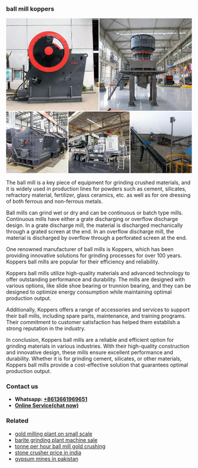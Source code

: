 <h3>ball mill koppers</h3><img src='1708332453.jpg' alt=''><p>The ball mill is a key piece of equipment for grinding crushed materials, and it is widely used in production lines for powders such as cement, silicates, refractory material, fertilizer, glass ceramics, etc. as well as for ore dressing of both ferrous and non-ferrous metals.</p><p>Ball mills can grind wet or dry and can be continuous or batch type mills. Continuous mills have either a grate discharging or overflow discharge design. In a grate discharge mill, the material is discharged mechanically through a grated screen at the end. In an overflow discharge mill, the material is discharged by overflow through a perforated screen at the end.</p><p>One renowned manufacturer of ball mills is Koppers, which has been providing innovative solutions for grinding processes for over 100 years. Koppers ball mills are popular for their efficiency and reliability.</p><p>Koppers ball mills utilize high-quality materials and advanced technology to offer outstanding performance and durability. The mills are designed with various options, like slide shoe bearing or trunnion bearing, and they can be designed to optimize energy consumption while maintaining optimal production output.</p><p>Additionally, Koppers offers a range of accessories and services to support their ball mills, including spare parts, maintenance, and training programs. Their commitment to customer satisfaction has helped them establish a strong reputation in the industry.</p><p>In conclusion, Koppers ball mills are a reliable and efficient option for grinding materials in various industries. With their high-quality construction and innovative design, these mills ensure excellent performance and durability. Whether it is for grinding cement, silicates, or other materials, Koppers ball mills provide a cost-effective solution that guarantees optimal production output.</p><h3>Contact us</h3><ul><li><strong>Whatsapp:&nbsp;<a href="https://wa.me/8613661969651">+8613661969651</a></strong></li><li><a href="https://swt.shibang-china.com/?git&amp;zhl&amp;ball mill koppers"><strong>Online Service(chat now)</strong></a></li></ul><h3>Related</h3><ul><li><a href='gold milling plant on small scale.md'>gold milling plant on small scale</a></li><li><a href='barite grinding plant machine sale.md'>barite grinding plant machine sale</a></li><li><a href='tonne per hour ball mill gold crushing.md'>tonne per hour ball mill gold crushing</a></li><li><a href='stone crusher price in india.md'>stone crusher price in india</a></li><li><a href='gypsum mines in pakistan.md'>gypsum mines in pakistan</a></li></ul>